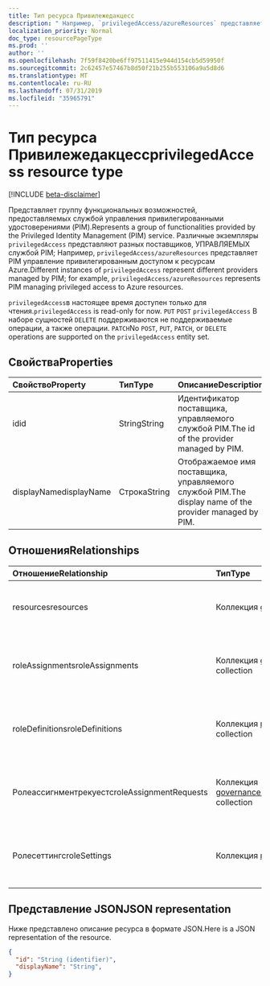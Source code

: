 ```yaml
---
title: Тип ресурса Привилежедакцесс
description: " Например, `privilegedAccess/azureResources` представляет PIM управление привилегированным доступом к ресурсам Azure."
localization_priority: Normal
doc_type: resourcePageType
ms.prod: ''
author: ''
ms.openlocfilehash: 7f59f8420be6ff97511415e944d154cb5d59950f
ms.sourcegitcommit: 2c62457e57467b8d50f21b255b553106a9a5d8d6
ms.translationtype: MT
ms.contentlocale: ru-RU
ms.lasthandoff: 07/31/2019
ms.locfileid: "35965791"
---
```

# <a name="privilegedaccess-resource-type"></a><span data-ttu-id="c2eb0-103">Тип ресурса Привилежедакцесс</span><span class="sxs-lookup"><span data-stu-id="c2eb0-103">privilegedAccess resource type</span></span>

[!INCLUDE [beta-disclaimer](../../includes/beta-disclaimer.md)]

<span data-ttu-id="c2eb0-104">Представляет группу функциональных возможностей, предоставляемых службой управления привилегированными удостоверениями (PIM).</span><span class="sxs-lookup"><span data-stu-id="c2eb0-104">Represents a group of functionalities provided by the Privileged Identity Management (PIM) service.</span></span> <span data-ttu-id="c2eb0-105">Различные экземпляры `privilegedAccess` представляют разных поставщиков, УПРАВЛЯЕМЫХ службой PIM; Например, `privilegedAccess/azureResources` представляет PIM управление привилегированным доступом к ресурсам Azure.</span><span class="sxs-lookup"><span data-stu-id="c2eb0-105">Different instances of `privilegedAccess` represent different providers managed by PIM; for example, `privilegedAccess/azureResources` represents PIM managing privileged access to Azure resources.</span></span>


<span data-ttu-id="c2eb0-106">`privilegedAccess`в настоящее время доступен только для чтения.</span><span class="sxs-lookup"><span data-stu-id="c2eb0-106">`privilegedAccess` is read-only for now.</span></span> <span data-ttu-id="c2eb0-107">`PUT` `POST` `privilegedAccess` В наборе сущностей `DELETE` поддерживаются не поддерживаемые операции, а также операции. `PATCH`</span><span class="sxs-lookup"><span data-stu-id="c2eb0-107">No `POST`, `PUT`, `PATCH`, or `DELETE` operations are supported on the `privilegedAccess` entity set.</span></span>

## <a name="properties"></a><span data-ttu-id="c2eb0-108">Свойства</span><span class="sxs-lookup"><span data-stu-id="c2eb0-108">Properties</span></span>
| <span data-ttu-id="c2eb0-109">Свойство</span><span class="sxs-lookup"><span data-stu-id="c2eb0-109">Property</span></span>  | <span data-ttu-id="c2eb0-110">Тип</span><span class="sxs-lookup"><span data-stu-id="c2eb0-110">Type</span></span>      |<span data-ttu-id="c2eb0-111">Описание</span><span class="sxs-lookup"><span data-stu-id="c2eb0-111">Description</span></span>|
|:----------|:----------|:----------|
|<span data-ttu-id="c2eb0-112">id</span><span class="sxs-lookup"><span data-stu-id="c2eb0-112">id</span></span>         |<span data-ttu-id="c2eb0-113">String</span><span class="sxs-lookup"><span data-stu-id="c2eb0-113">String</span></span>     |<span data-ttu-id="c2eb0-114">Идентификатор поставщика, управляемого службой PIM.</span><span class="sxs-lookup"><span data-stu-id="c2eb0-114">The id of the provider managed by PIM.</span></span>|
|<span data-ttu-id="c2eb0-115">displayName</span><span class="sxs-lookup"><span data-stu-id="c2eb0-115">displayName</span></span>|<span data-ttu-id="c2eb0-116">Строка</span><span class="sxs-lookup"><span data-stu-id="c2eb0-116">String</span></span>     |<span data-ttu-id="c2eb0-117">Отображаемое имя поставщика, управляемого службой PIM.</span><span class="sxs-lookup"><span data-stu-id="c2eb0-117">The display name of the provider managed by PIM.</span></span>|


## <a name="relationships"></a><span data-ttu-id="c2eb0-118">Отношения</span><span class="sxs-lookup"><span data-stu-id="c2eb0-118">Relationships</span></span>
| <span data-ttu-id="c2eb0-119">Отношение</span><span class="sxs-lookup"><span data-stu-id="c2eb0-119">Relationship</span></span>   | <span data-ttu-id="c2eb0-120">Тип</span><span class="sxs-lookup"><span data-stu-id="c2eb0-120">Type</span></span>                                         |<span data-ttu-id="c2eb0-121">Описание</span><span class="sxs-lookup"><span data-stu-id="c2eb0-121">Description</span></span>|
|:---------------|:---------------------------------------------|:----------|
|<span data-ttu-id="c2eb0-122">resources</span><span class="sxs-lookup"><span data-stu-id="c2eb0-122">resources</span></span>       |<span data-ttu-id="c2eb0-123">Коллекция [governanceResource](../resources/governanceresource.md)</span><span class="sxs-lookup"><span data-stu-id="c2eb0-123">[governanceResource](../resources/governanceresource.md) collection</span></span>            |<span data-ttu-id="c2eb0-124">Коллекция ресурсов для поставщика.</span><span class="sxs-lookup"><span data-stu-id="c2eb0-124">A collection of resources for the provider.</span></span>|
|<span data-ttu-id="c2eb0-125">roleAssignments</span><span class="sxs-lookup"><span data-stu-id="c2eb0-125">roleAssignments</span></span> |<span data-ttu-id="c2eb0-126">Коллекция [governanceRoleAssignment](../resources/governanceroleassignment.md)</span><span class="sxs-lookup"><span data-stu-id="c2eb0-126">[governanceRoleAssignment](../resources/governanceroleassignment.md) collection</span></span>|<span data-ttu-id="c2eb0-127">Коллекция назначений ролей для поставщика.</span><span class="sxs-lookup"><span data-stu-id="c2eb0-127">A collection of role assignments for the provider.</span></span>|
|<span data-ttu-id="c2eb0-128">roleDefinitions</span><span class="sxs-lookup"><span data-stu-id="c2eb0-128">roleDefinitions</span></span> |<span data-ttu-id="c2eb0-129">Коллекция [говернанцероледефинитион](../resources/governanceroledefinition.md)</span><span class="sxs-lookup"><span data-stu-id="c2eb0-129">[governanceRoleDefinition](../resources/governanceroledefinition.md) collection</span></span>|<span data-ttu-id="c2eb0-130">Коллекция ролей дефинтионс для поставщика.</span><span class="sxs-lookup"><span data-stu-id="c2eb0-130">A collection of role defintions for the provider.</span></span>|
|<span data-ttu-id="c2eb0-131">Ролеассигнментрекуестс</span><span class="sxs-lookup"><span data-stu-id="c2eb0-131">roleAssignmentRequests</span></span> |<span data-ttu-id="c2eb0-132">Коллекция [governanceRoleAssignmentRequest](../resources/governanceroleassignmentrequest.md)</span><span class="sxs-lookup"><span data-stu-id="c2eb0-132">[governanceRoleAssignmentRequest](../resources/governanceroleassignmentrequest.md) collection</span></span>|<span data-ttu-id="c2eb0-133">Коллекция запросов назначений ролей для поставщика.</span><span class="sxs-lookup"><span data-stu-id="c2eb0-133">A collection of role assignment requests for the provider.</span></span>|
|<span data-ttu-id="c2eb0-134">Ролесеттингс</span><span class="sxs-lookup"><span data-stu-id="c2eb0-134">roleSettings</span></span> |<span data-ttu-id="c2eb0-135">Коллекция [говернанцеролесеттинг](../resources/governancerolesetting.md)</span><span class="sxs-lookup"><span data-stu-id="c2eb0-135">[governanceRoleSetting](../resources/governancerolesetting.md) collection</span></span>|<span data-ttu-id="c2eb0-136">Коллекция параметров роли для поставщика.</span><span class="sxs-lookup"><span data-stu-id="c2eb0-136">A collection of role settings for the provider.</span></span>|


## <a name="json-representation"></a><span data-ttu-id="c2eb0-137">Представление JSON</span><span class="sxs-lookup"><span data-stu-id="c2eb0-137">JSON representation</span></span>

<span data-ttu-id="c2eb0-138">Ниже представлено описание ресурса в формате JSON.</span><span class="sxs-lookup"><span data-stu-id="c2eb0-138">Here is a JSON representation of the resource.</span></span>

<!-- {
  "blockType": "resource",
  "optionalProperties": [

  ],
  "keyProperty": "id",
  "baseType":"microsoft.graph.entity",
  "@odata.type": "microsoft.graph.privilegedAccess"
}-->

```json
{
  "id": "String (identifier)",
  "displayName": "String",
}
```


<!-- uuid: 8fcb5dbc-d5aa-4681-8e31-b001d5168d79
2015-10-25 14:57:30 UTC -->
<!--
{
  "type": "#page.annotation",
  "description": "privilegedAccess",
  "keywords": "",
  "section": "documentation",
  "tocPath": "",
  "suppressions": []
}
-->
